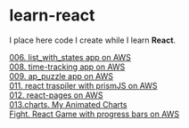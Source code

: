 # learn-react
I place here code I create while I learn **React**.

[006. list_with_states app on AWS](https://goo.gl/7BqWzs)<br />
[008. time-tracking app on AWS](https://goo.gl/SyXSyd)<br />
[009. ap_puzzle app on AWS](https://goo.gl/rRejbD)<br />
[011. react traspiler with prismJS on AWS](https://goo.gl/OwTmYW)<br />
[012. react-pages on AWS](https://goo.gl/E0zFzk)<br />
[013.charts. My Animated Charts](https://goo.gl/XeR6Od)<br />
[Fight. React Game with progress bars on AWS](https://goo.gl/FVJk2G)<br />

